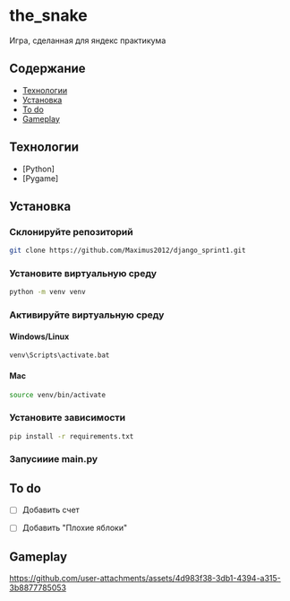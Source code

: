 # the_snake
Игра, сделанная для яндекс практикума

## Содержание
- [Технологии](#технологии)
- [Установка](#установка)
- [To do](#to-do)
- [Gameplay](#gameplay)


## Технологии
- [Python]
- [Pygame]


## Установка

### Склонируйте репозиторий 
```sh
git clone https://github.com/Maximus2012/django_sprint1.git
```

### Установите виртуальную среду
```sh
python -m venv venv
```
### Активируйте виртуальную среду
#### Windows/Linux
```sh
venv\Scripts\activate.bat
```

#### Mac
```sh
source venv/bin/activate
```

### Установите зависимости 
```sh
pip install -r requirements.txt
```

### Запусииие main.py


## To do
- [ ] Добавить счет
- [ ] Добавить "Плохие яблоки"


## Gameplay
https://github.com/user-attachments/assets/4d983f38-3db1-4394-a315-3b8877785053
